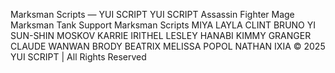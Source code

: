 Marksman Scripts — YUI SCRIPT
YUI SCRIPT
Assassin
Fighter
Mage
Marksman
Tank
Support
Marksman Scripts
MIYA
LAYLA
CLINT
BRUNO
YI SUN-SHIN
MOSKOV
KARRIE
IRITHEL
LESLEY
HANABI
KIMMY
GRANGER
CLAUDE
WANWAN
BRODY
BEATRIX
MELISSA
POPOL
NATHAN
IXIA
© 2025 YUI SCRIPT | All Rights Reserved
